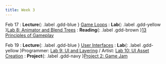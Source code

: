 ```yaml
---
title: Week 3
---
```


Feb 17
: **Lecture**{: .label .gdd-blue } [Game Loops]
: **Lab**{: .label .gdd-yellow }[Lab 8: Animator and Blend Trees]
: **Reading**{: .label .gdd-brown }[13 Principles of Gameplay]

Feb 19
: **Lecture**{: .label .gdd-blue } [User Interfaces]
: **Lab**{: .label .gdd-yellow }Programmer: [Lab 9: UI and Layering] / Artist: [Lab 10: UI Asset Creation]
: **Project**{: .label .gdd-navy }[Project 2: Game Jam]

[Game Loops]: https://docs.google.com/presentation/d/16rfxusEsfZ4T8kfmcx1aNzvUWIYoi00tCANsHP45QA8/edit?usp=sharing 
[User Interfaces]: https://docs.google.com/presentation/d/1YlNotBjsmo2-exoLi9HrqbkvRntvad_NPBGZiEMeY8U/edit?usp=sharing

[Lab 8: Animator and Blend Trees]: ./../pages/labs/lab8/lab8
[Lab 9: UI and Layering]: ./../pages/labs/lab9/lab9
[Lab 10: UI Asset Creation]: ./../pages/labs/lab10/lab10

[Project 2: Game Jam]: ./../pages/projects/project2/project2


[13 Principles of Gameplay]: https://www.gamedeveloper.com/design/the-13-basic-principles-of-gameplay-design#close-modal
